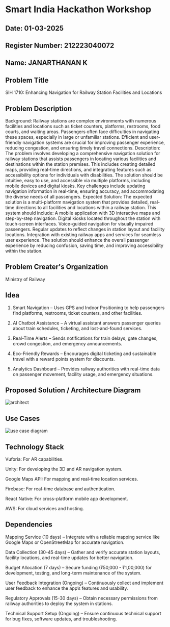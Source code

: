 # Smart India Hackathon Workshop
## Date: 01-03-2025
## Register Number: 212223040072
## Name: JANARTHANAN K
## Problem Title
SIH 1710: Enhancing Navigation for Railway Station Facilities and Locations
## Problem Description
Background: Railway stations are complex environments with numerous facilities and locations such as ticket counters, platforms, restrooms, food courts, and waiting areas. Passengers often face difficulties in navigating these spaces, especially in large or unfamiliar stations. Efficient and user-friendly navigation systems are crucial for improving passenger experience, reducing congestion, and ensuring timely travel connections. Description: The problem involves developing a comprehensive navigation solution for railway stations that assists passengers in locating various facilities and destinations within the station premises. This includes creating detailed maps, providing real-time directions, and integrating features such as accessibility options for individuals with disabilities. The solution should be intuitive, easy to use, and accessible via multiple platforms, including mobile devices and digital kiosks. Key challenges include updating navigation information in real-time, ensuring accuracy, and accommodating the diverse needs of all passengers. Expected Solution: The expected solution is a multi-platform navigation system that provides detailed, real-time directions to all facilities and locations within a railway station. This system should include: A mobile application with 3D interactive maps and step-by-step navigation. Digital kiosks located throughout the station with touch-screen interfaces. Voice-guided navigation for visually impaired passengers. Regular updates to reflect changes in station layout and facility locations. Integration with existing railway apps and services for seamless user experience. The solution should enhance the overall passenger experience by reducing confusion, saving time, and improving accessibility within the station.

## Problem Creater's Organization
Ministry of Railway

## Idea
1. Smart Navigation – Uses GPS and Indoor Positioning to help passengers find platforms, restrooms, ticket counters, and other facilities.

2. AI Chatbot Assistance – A virtual assistant answers passenger queries about train schedules, ticketing, and lost-and-found services.

3. Real-Time Alerts – Sends notifications for train delays, gate changes, crowd congestion, and emergency announcements.

4. Eco-Friendly Rewards – Encourages digital ticketing and sustainable travel with a reward points system for discounts.

5. Analytics Dashboard – Provides railway authorities with real-time data on passenger movement, facility usage, and emergency situations.


## Proposed Solution / Architecture Diagram
![architect](https://github.com/user-attachments/assets/869d42d9-1ead-4410-983f-f3311d7c8a8a)


## Use Cases
![use case diagram](https://github.com/user-attachments/assets/d709e619-9901-4227-9153-6ecd6cd91df1)


## Technology Stack
Vuforia: For AR capabilities.

Unity: For developing the 3D and AR navigation system.

Google Maps API: For mapping and real-time location services.

Firebase: For real-time database and authentication.

React Native: For cross-platform mobile app development.

AWS: For cloud services and hosting.


## Dependencies
Mapping Service (10 days) – Integrate with a reliable mapping service like Google Maps or OpenStreetMap for accurate navigation.

Data Collection (30-45 days) – Gather and verify accurate station layouts, facility locations, and real-time updates for better navigation.

Budget Allocation (7 days) – Secure funding (₹50,000 - ₹1,00,000) for development, testing, and long-term maintenance of the system.

User Feedback Integration (Ongoing) – Continuously collect and implement user feedback to enhance the app’s features and usability.

Regulatory Approvals (15-30 days) – Obtain necessary permissions from railway authorities to deploy the system in stations.

Technical Support Setup (Ongoing) – Ensure continuous technical support for bug fixes, software updates, and troubleshooting.

